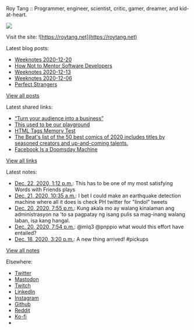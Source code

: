 Roy Tang :: Programmer, engineer, scientist, critic, gamer, dreamer, and kid-at-heart.

![](https://roytang.net/static/img/profile.jpg)

Visit the site: ![https://roytang.net](https://roytang.net)

Latest blog posts:

- [Weeknotes 2020-12-20](https://roytang.net/2020/12/weeknotes-2020-12-20/)
- [How Not to Mentor Software Developers](https://roytang.net/2020/12/how-not-to-mentor/)
- [Weeknotes 2020-12-13](https://roytang.net/2020/12/weeknotes-2020-12-13/)
- [Weeknotes 2020-12-06](https://roytang.net/2020/12/weeknotes-2020-12-06/)
- [Perfect Strangers](https://roytang.net/2020/12/perfect-strangers/)

[View all posts](https://roytang.net/blog)

Latest shared links:

- [“Turn your audience into a business”](https://roytang.net/2020/12/turn-your-audience-into-a-business/)
- [This used to be our playground](https://roytang.net/2020/12/this-used-to-be-our-playground/)
- [HTML Tags Memory Test](https://roytang.net/2020/12/html-tags-memory-test/)
- [The Beat&#x27;s list of the 50 best comics of 2020 includes titles by seasoned creators and up-and-coming talents.](https://roytang.net/2020/12/the-beats-list-of-the-50-best-comics-of-2020-includes-titles-by-seasoned-creators-and-up-and-coming-/)
- [Facebook Is a Doomsday Machine](https://roytang.net/2020/12/facebook-is-a-doomsday-machine/)

[View all links](https://roytang.net/links)

Latest notes:

- [Dec. 22, 2020, 1:12 p.m.](https://roytang.net/2020/12/1341491804571455490/): This has to be one of my most satisfying Words with Friends plays
- [Dec. 21, 2020, 10:35 a.m.](https://roytang.net/2020/12/1341090027996999680/): I bet I could make an earthquake detection machine where all it does is check PH twitter for &quot;lindol&quot; tweets
- [Dec. 20, 2020, 7:55 p.m.](https://roytang.net/2020/12/1340868417394331648/): Kung akala mo ay walang kinalaman ang administrasyon na &#x27;to sa pagpatay ng isang pulis sa mag-inang walang laban, isa kang hangal.
- [Dec. 20, 2020, 7:54 p.m.](https://roytang.net/2020/12/1340868156378660864/): @mlq3 @pnppio what would this effort have entailed?
- [Dec. 18, 2020, 3:20 p.m.](https://roytang.net/2020/12/1340074409961222146/): A new thing arrived! #pickups

[View all notes](https://roytang.net/notes)

Elsewhere:

- [Twitter](https://twitter.com/roytang)
- [Mastodon](https://mastodon.technology/@roytang)
- [Twitch](https://twitch.tv/twitchyroy)
- [LinkedIn](https://www.linkedin.com/in/roytang)
- [Instagram](https://instagram.com/roytang0400)
- [Github](https://github.com/roytang)
- [Reddit](https://reddit.com/u/hungryroy)
- [Ko-fi](https://ko-fi.com/roytang)
- [](mailto:hello@roytang.net)